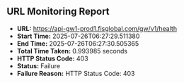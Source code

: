 ## URL Monitoring Report

- **URL:** https://api-gw1-prod1.fisglobal.com/gw/v1/health
- **Start Time:** 2025-07-26T06:27:29.511380
- **End Time:** 2025-07-26T06:27:30.505365
- **Total Time Taken:** 0.993985 seconds
- **HTTP Status Code:** 403
- **Status:** Failure
- **Failure Reason:** HTTP Status Code: 403
